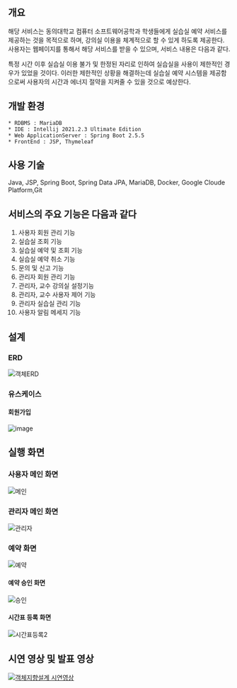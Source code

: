 ## 개요

 해당 서비스는 동의대학교 컴퓨터 소프트웨어공학과 학생들에게 실습실 예약 서비스를 제공하는 것을 목적으로 하며, 강의실 이용을 체계적으로 할 수 있게 하도록 제공한다. 사용자는 웹페이지를 통해서 해당 서비스를 받을 수 있으며, 서비스 내용은 다음과 같다.


 특정 시간 이후 실습실 이용 불가 및 한정된 자리로 인하여 실습실을 사용이 제한적인 경우가 있었을 것이다.
 이러한 제한적인 상황을 해결하는데 실습실 예약 시스템을 제공함으로써 사용자의 시간과 에너지 절약을 지켜줄 수 있을 것으로 예상한다.


## 개발 환경
```
* RDBMS : MariaDB
* IDE : Intellij 2021.2.3 Ultimate Edition
* Web ApplicationServer : Spring Boot 2.5.5
* FrontEnd : JSP, Thymeleaf
```
## 사용 기술
Java, JSP, Spring Boot, Spring Data JPA, MariaDB, Docker, Google Cloude Platform,Git

## 서비스의 주요 기능은 다음과 같다  
1. 사용자 회원 관리 기능
2. 실습실 조회 기능
3. 실습실 예약 및 조회 기능
4. 실습실 예약 취소 기능
5. 문의 및 신고 기능
6. 관리자 회원 관리 기능
7. 관리자, 교수 강의실 설정기능
8. 관리자, 교수 사용자 제어 기능
9. 관리자 실습실 관리 기능
10. 사용자 알림 메세지 기능

## 설계
### ERD
![객체ERD](https://user-images.githubusercontent.com/73890228/173502442-286ff018-6212-48b7-bf5a-b50ff4f87d60.png)

### 유스케이스
#### 회원가입
![image](https://user-images.githubusercontent.com/73890228/173502530-69692897-74f1-4e15-a112-422b9f2bc02f.png)

## 실행 화면
### 사용자 메인 화면
![메인](https://user-images.githubusercontent.com/73890228/173502642-99ec5051-bdb7-4a40-a33b-10ebea5a42c7.PNG)

### 관리자 메인 화면
![관리자](https://user-images.githubusercontent.com/73890228/173502754-586b5d11-a799-4f10-bd48-f4e34685f29f.PNG)


### 예약 화면
![예약](https://user-images.githubusercontent.com/73890228/173502669-34520841-76c2-4101-b2f3-56e211ae2a01.PNG)

#### 예약 승인 화면
![승인](https://user-images.githubusercontent.com/73890228/173502693-d7f689ca-bff7-4c90-8903-61c71cd7315a.PNG)


#### 시간표 등록 화면
![시간표등록2](https://user-images.githubusercontent.com/73890228/173502935-40fd0daf-1cf6-4fcd-b6ea-a02d7dac5e1e.png)


## 시연 영상 및 발표 영상
[![객체지향설계 시연영상](https://user-images.githubusercontent.com/73890228/173502642-99ec5051-bdb7-4a40-a33b-10ebea5a42c7.PNG)](https://youtu.be/jVy62ODoLEk)
